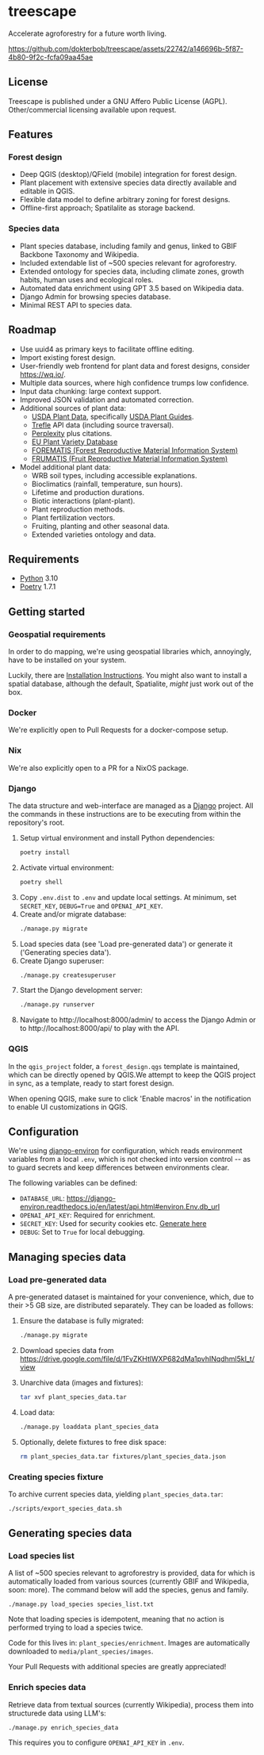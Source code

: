 # treescape
Accelerate agroforestry for a future worth living.

https://github.com/dokterbob/treescape/assets/22742/a146696b-5f87-4b80-9f2c-fcfa09aa45ae

## License
Treescape is published under a GNU Affero Public License (AGPL).
Other/commercial licensing available upon request.

## Features
### Forest design
* Deep QGIS (desktop)/QField (mobile) integration for forest design.
* Plant placement with extensive species data directly available and editable in QGIS.
* Flexible data model to define arbitrary zoning for forest designs.
* Offline-first approach; Spatilalite as storage backend.

### Species data
* Plant species database, including family and genus, linked to GBIF Backbone Taxonomy and Wikipedia.
* Included extendable list of ~500 species relevant for agroforestry.
* Extended ontology for species data, including climate zones, growth habits, human uses and ecological roles.
* Automated data enrichment using GPT 3.5 based on Wikipedia data.
* Django Admin for browsing species database.
* Minimal REST API to species data.

## Roadmap
* Use uuid4 as primary keys to facilitate offline editing.
* Import existing forest design.
* User-friendly web frontend for plant data and forest designs, consider https://wq.io/.
* Multiple data sources, where high confidence trumps low confidence.
* Input data chunking: large context support.
* Improved JSON validation and automated correction.
* Additional sources of plant data:
  - [USDA Plant Data](https://plants.usda.gov/home/plantProfile?symbol=ABLA), specifically [USDA Plant Guides](https://plants.usda.gov/DocumentLibrary/plantguide/doc/pg_abla.docx).
  - [Trefle](https://trefle.io/) API data (including source traversal).
  - [Perplexity](https://docs.perplexity.ai/docs/model-cards) plus citations.
  - [EU Plant Variety Database](https://ec.europa.eu/food/plant-variety-portal/)
  - [FOREMATIS (Forest Reproductive Material Information System)](https://ec.europa.eu/forematis/)
  - [FRUMATIS (Fruit Reproductive Material Information System)](https://ec.europa.eu/frumatis/)
* Model additional plant data:
  - WRB soil types, including accessible explanations.
  - Bioclimatics (rainfall, temperature, sun hours).
  - Lifetime and production durations.
  - Biotic interactions (plant-plant).
  - Plant reproduction methods.
  - Plant fertilization vectors.
  - Fruiting, planting and other seasonal data.
  - Extended varieties ontology and data.

## Requirements
* [Python](https://www.python.org/downloads/) 3.10
* [Poetry](https://python-poetry.org/) 1.7.1

## Getting started
### Geospatial requirements
In order to do mapping, we're using geospatial libraries which, annoyingly, have to be installed on your system.

Luckily, there are [Installation Instructions](https://docs.djangoproject.com/en/5.0/ref/contrib/gis/install/#geospatial-libraries). You might also want to install a spatial database, although the default, Spatialite, _might_ just work out of the box.

### Docker
We're explicitly open to Pull Requests for a docker-compose setup.

### Nix
We're also explicitly open to a PR for a NixOS package.

### Django
The data structure and web-interface are managed as a [Django](https://www.djangoproject.com/) project. All the commands in these instructions are to be executing from within the repository's root.

1. Setup virtual environment and install Python dependencies:
   ```sh
   poetry install
   ```
2. Activate virtual environment:
   ```sh
   poetry shell
   ```
3. Copy `.env.dist` to `.env` and update local settings. At minimum, set `SECRET_KEY`, `DEBUG=True` and `OPENAI_API_KEY`.
4. Create and/or migrate database:
   ```sh
   ./manage.py migrate
   ```
5. Load species data (see 'Load pre-generated data') or generate it ('Generating species data').
6. Create Django superuser:
   ```sh
   ./manage.py createsuperuser
   ```
7. Start the Django development server:
   ```sh
   ./manage.py runserver
   ```
8. Navigate to http://localhost:8000/admin/ to access the Django
   Admin or to http://localhost:8000/api/ to play with the API.

### QGIS
In the `qgis_project` folder, a `forest_design.qgs` template is maintained, which can be directly opened by QGIS.We attempt to keep the QGIS project in sync, as a template, ready to start forest design.

When opening QGIS, make sure to click 'Enable macros' in the notification to enable UI customizations in QGIS.

## Configuration
We're using [django-environ](https://django-environ.readthedocs.io/en/latest/index.html) for configuration, which reads environment variables from a local `.env`, which is not checked into version control -- as to guard secrets and keep differences between environments clear.

The following variables can be defined:
* `DATABASE_URL`: https://django-environ.readthedocs.io/en/latest/api.html#environ.Env.db_url
* `OPENAI_API_KEY`: Required for enrichment.
* `SECRET_KEY`: Used for security cookies etc. [Generate here](https://djecrety.ir/)
* `DEBUG`: Set to `True` for local debugging.


## Managing species data
### Load pre-generated data
A pre-generated dataset is maintained for your convenience, which, due to their >5 GB size, are distributed separately. They can be loaded as follows:

1. Ensure the database is fully migrated:
   ```sh
   ./manage.py migrate
   ```
2. Download species data from https://drive.google.com/file/d/1FvZKHtlWXP682dMa1pvhINqdhml5kI_t/view

3. Unarchive data (images and fixtures):
   ```sh
   tar xvf plant_species_data.tar
   ```
4. Load data:
   ```sh
   ./manage.py loaddata plant_species_data
   ```
5. Optionally, delete fixtures to free disk space:
   ```sh
   rm plant_species_data.tar fixtures/plant_species_data.json
   ```

### Creating species fixture
To archive current species data, yielding `plant_species_data.tar`:

```sh
./scripts/export_species_data.sh
```

## Generating species data
### Load species list
A list of ~500 species relevant to agroforestry is provided, data for which is automatically loaded from various sources (currently GBIF and Wikipedia, soon: more). The command below will add the species, genus and family.

`./manage.py load_species species_list.txt`

Note that loading species is idempotent, meaning that no action is performed trying to load a species twice.

Code for this lives in: `plant_species/enrichment`.
Images are automatically downloaded to `media/plant_species/images`.

Your Pull Requests with additional species are greatly appreciated!

### Enrich species data
Retrieve data from textual sources (currently Wikipedia), process them into structurede data using LLM's:

`./manage.py enrich_species_data`

This requires you to configure `OPENAI_API_KEY` in `.env`.
